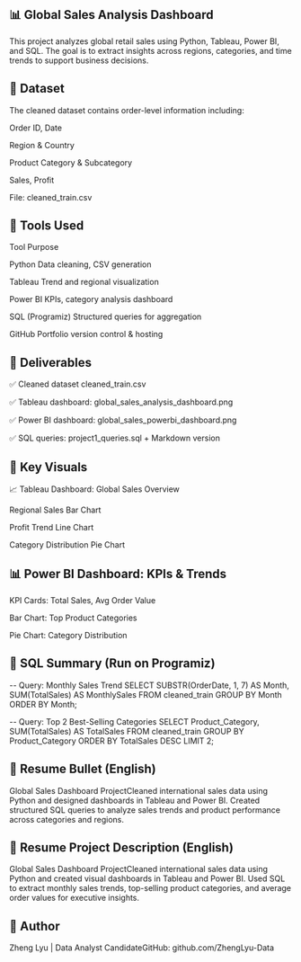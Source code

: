 ## 📊 Global Sales Analysis Dashboard

This project analyzes global retail sales using Python, Tableau, Power BI, and SQL. The goal is to extract insights across regions, categories, and time trends to support business decisions.

## 📁 Dataset

The cleaned dataset contains order-level information including:

Order ID, Date

Region & Country

Product Category & Subcategory

Sales, Profit

File: cleaned_train.csv

## 🔧 Tools Used

Tool                 Purpose

Python               Data cleaning, CSV generation

Tableau              Trend and regional visualization

Power BI             KPIs, category analysis dashboard

SQL (Programiz)      Structured queries for aggregation

GitHub               Portfolio version control & hosting

## 📌 Deliverables

✅ Cleaned dataset cleaned_train.csv

✅ Tableau dashboard: global_sales_analysis_dashboard.png

✅ Power BI dashboard: global_sales_powerbi_dashboard.png

✅ SQL queries: project1_queries.sql + Markdown version

## 🧠 Key Visuals

📈 Tableau Dashboard: Global Sales Overview

Regional Sales Bar Chart

Profit Trend Line Chart

Category Distribution Pie Chart



## 📊 Power BI Dashboard: KPIs & Trends

KPI Cards: Total Sales, Avg Order Value

Bar Chart: Top Product Categories

Pie Chart: Category Distribution



## 🧮 SQL Summary (Run on Programiz)

-- Query: Monthly Sales Trend
SELECT
  SUBSTR(OrderDate, 1, 7) AS Month,
  SUM(TotalSales) AS MonthlySales
FROM cleaned_train
GROUP BY Month
ORDER BY Month;

-- Query: Top 2 Best-Selling Categories
SELECT Product_Category, SUM(TotalSales) AS TotalSales
FROM cleaned_train
GROUP BY Product_Category
ORDER BY TotalSales DESC
LIMIT 2;

## 📝 Resume Bullet (English)

Global Sales Dashboard ProjectCleaned international sales data using Python and designed dashboards in Tableau and Power BI. Created structured SQL queries to analyze sales trends and product performance across categories and regions.

## 📄 Resume Project Description (English)

Global Sales Dashboard ProjectCleaned international sales data using Python and created visual dashboards in Tableau and Power BI. Used SQL to extract monthly sales trends, top-selling product categories, and average order values for executive insights.

## 📎 Author

Zheng Lyu | Data Analyst CandidateGitHub: github.com/ZhengLyu-Data
